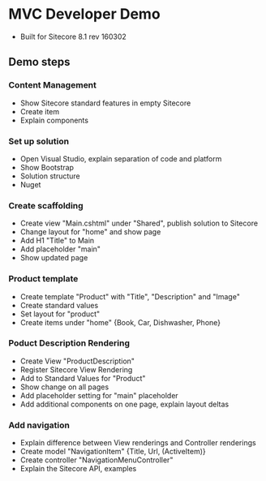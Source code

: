 # MVC Developer Demo #

* Built for Sitecore 8.1 rev 160302

## Demo steps ##

### Content Management ###
* Show Sitecore standard features in empty Sitecore 
* Create item
* Explain components

### Set up solution ###
* Open Visual Studio, explain separation of code and platform
* Show Bootstrap
* Solution structure
* Nuget

### Create scaffolding ###
* Create view "Main.cshtml" under "Shared", publish solution to Sitecore
* Change layout for "home" and show page
* Add H1 "Title" to Main
* Add placeholder "main"
* Show updated page

### Product template ###
* Create template "Product" with "Title", "Description" and "Image"
* Create standard values
* Set layout for "product"
* Create items under "home" {Book, Car, Dishwasher, Phone}

### Poduct Description Rendering ###
* Create View "ProductDescription"
* Register Sitecore View Rendering
* Add to Standard Values for "Product"
* Show change on all pages
* Add placeholder setting for "main" placeholder
* Add additional components on one page, explain layout deltas

### Add navigation ###
* Explain difference between View renderings and Controller renderings
* Create model "NavigationItem" {Title, Url, (ActiveItem)}
* Create controller "NavigationMenuController"
* Explain the Sitecore API, examples